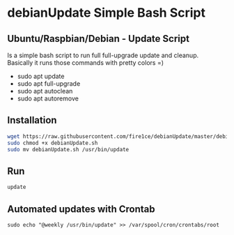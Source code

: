 # debianUpdate Simple Bash Script

## Ubuntu/Raspbian/Debian - Update Script

Is a simple bash script to run full full-upgrade update and cleanup.  
Basically it runs those commands with pretty colors =)

-   sudo apt update
-   sudo apt full-upgrade
-   sudo apt autoclean
-   sudo apt autoremove

## Installation

```bash
wget https://raw.githubusercontent.com/fire1ce/debianUpdate/master/debianUpdate.sh
sudo chmod +x debianUpdate.sh
sudo mv debianUpdate.sh /usr/bin/update
```

## Run

```bash
update
```

## Automated updates with Crontab

```
sudo echo "@weekly /usr/bin/update" >> /var/spool/cron/crontabs/root
```
